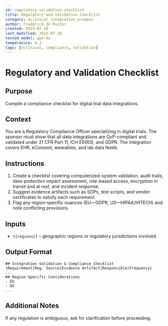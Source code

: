 ```yaml
---
id: regulatory-validation-checklist
title: Regulatory and Validation Checklist
category: eclinical_integration_prompts
author: Frederick de Ruiter
created: 2025-07-18
last_modified: 2025-07-18
tested_model: gpt-4o
temperature: 0.2
tags: [eclinical, compliance, validation]
---
```


# Regulatory and Validation Checklist

## Purpose

Compile a compliance checklist for digital trial data integrations.

## Context

You are a Regulatory Compliance Officer specializing in digital trials. The sponsor must show that all data integrations are GxP-compliant and validated under 21 CFR Part 11, ICH E6(R3), and GDPR. The integration covers EHR, eConsent, wearables, and lab data feeds.

## Instructions

1. Create a checklist covering computerized-system validation, audit trails, data-protection impact assessment, role-based access, encryption in transit and at rest, and incident response.
1. Suggest evidence artifacts such as SOPs, test scripts, and vendor certificates to satisfy each requirement.
1. Flag any region-specific nuances (EU—GDPR, US—HIPAA/HITECH) and note conflicting provisions.

## Inputs

- `{{regions}}` – geographic regions or regulatory jurisdictions involved.

## Output Format

```
## Integration Validation & Compliance Checklist
|Requirement|Reg. Source|Evidence Artifact|Responsible|Frequency|
...
## Region-Specific Considerations
- EU
- US
...
```

## Additional Notes

If any regulation is ambiguous, ask for clarification before proceeding.
